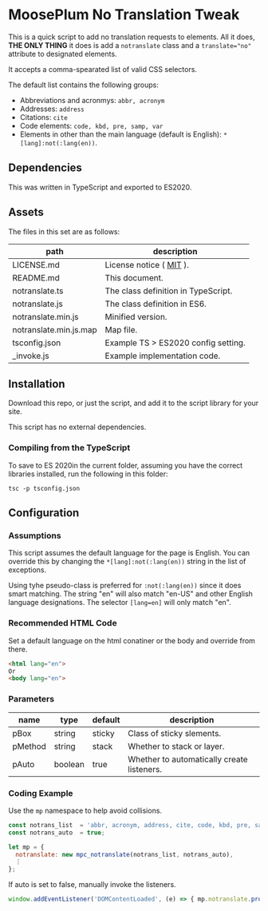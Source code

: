 # MoosePlum No Translation Tweak

This is a quick script to add no translation requests to elements. All it does, **THE ONLY THING** it does is add a `notranslate` class and a `translate="no"` attribute to designated elements.

It accepts a comma-spearated list of valid CSS selectors.

The default list contains the following groups:

* Abbreviations and acronmys: `abbr, acronym`
* Addresses: `address`
* Citations: `cite`
* Code elements: `code, kbd, pre, samp, var`
* Elements in other than the main language (default is English): `*[lang]:not(:lang(en))`.

## Dependencies

This was written in TypeScript and exported to ES2020.

## Assets

The files in this set are as follows:

| path                   | description                                        |
| ---------------------- | -------------------------------------------------- |
| LICENSE.md             | License notice ( [MIT](https://mit-license.org) ). |
| README.md              | This document.                                     |
| notranslate.ts         | The class definition in TypeScript.                |
| notranslate.js         | The class definition in ES6.                       |
| notranslate.min.js     | Minified version.                                  |
| notranslate.min.js.map | Map file.                                          |
| tsconfig.json          | Example TS > ES2020 config setting.                |
| _invoke.js             | Example implementation code.                       |

## Installation

Download this repo, or just the script, and add it to the script library for your site.

This script has no external dependencies.

### Compiling from the TypeScript

To save to ES 2020in the current folder, assuming you have the correct libraries installed, run the following in this folder:

`tsc -p tsconfig.json`

## Configuration

### Assumptions

This script assumes the default language for the page is English. You can override this by changing the `*[lang]:not(:lang(en))` string in the list of exceptions.

Using tyhe pseudo-class is preferred for `:not(:lang(en))` since it does smart matching. The string "en" will also match "en-US" and other English language designations. The selector `[lang=en]` will only match "en".

### Recommended HTML Code

Set a default language on the html conatiner or the body and override from there.

```html
<html lang="en">
Or
<body lang="en">
```

### Parameters

| name    | type    | default | description                                |
| ------- | ------- | ------- | ------------------------------------------ |
| pBox    | string  | sticky  | Class of sticky slements.                  |
| pMethod | string  | stack   | Whether to stack or layer.                 |
| pAuto   | boolean | true    | Whether to automatically create listeners. |

### Coding Example

Use the `mp` namespace to help avoid collisions.

```js
const notrans_list  = 'abbr, acronym, address, cite, code, kbd, pre, samp, var, *[lang]:not(:lang(en))';
const notrans_auto  = true;

let mp = {
  notranslate: new mpc_notranslate(notrans_list, notrans_auto),
  ⋮
};
```

If auto is set to false, manually invoke the listeners.

```js
window.addEventListener('DOMContentLoaded', (e) => { mp.notranslate.protect(); });
```
